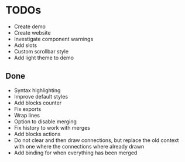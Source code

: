 # TODOs

- Create demo
- Create website
- Investigate component warnings
- Add slots
- Custom scrollbar style
- Add light theme to demo

## Done

- Syntax highlighting
- Improve default styles
- Add blocks counter
- Fix exports
- Wrap lines
- Option to disable merging
- Fix history to work with merges
- Add blocks actions
- Do not clear and then draw connections, but replace the old context with one where the connections where already drawn
- Add binding for when everything has been merged
